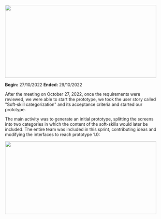 <img src="https://github.com/RaptorRush135/Fundamentos-LIS/blob/Russel-Adrian-Bonilla-Pech-Entrega-1/Artifacts/Sprint1.png" width="500" height="240"/>

**Begin:** 27/10/2022
**Ended:**  29/10/2022

After the meeting on October 27, 2022, once the requirements were reviewed, we were able to start the prototype, we took the user story called "Soft-skill categorization" and its acceptance criteria and started our prototype.

The main activity was to generate an initial prototype, splitting the screens into two categories in which the content of the soft-skills would later be included. The entire team was included in this sprint, contributing ideas and modifying the interfaces to reach prototype 1.0:


<img src="https://github.com/RaptorRush135/Fundamentos-LIS/blob/Russel-Adrian-Bonilla-Pech-Entrega-1/Artifacts/prototype1.png" width="500" height="240"/>
